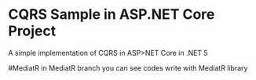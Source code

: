 # CQRS Sample in ASP.NET Core Project
A simple implementation of CQRS in ASP>NET Core in .NET 5

#MediatR
in MediatR branch you can see codes write with MediatR library
